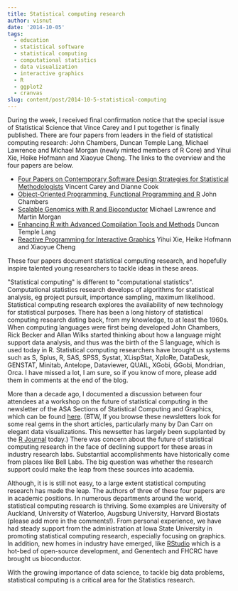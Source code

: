 ```yaml
---
title: Statistical computing research
author: visnut
date: '2014-10-05'
tags:
  - education
  - statistical software
  - statistical computing
  - computational statistics
  - data visualization
  - interactive graphics
  - R
  - ggplot2
  - cranvas
slug: content/post/2014-10-5-statistical-computing
---
```


During the week, I received final confirmation notice that the special issue of Statistical Science that Vince Carey and I put together is finally published. There are four papers from leaders in the field of statistical computing research: John Chambers, Duncan Temple Lang, Michael Lawrence and Michael Morgan (newly minted members of R Core) and Yihui Xie, Heike Hofmann and Xiaoyue Cheng. The links to the overview and the four papers are below. 

- [Four Papers on Contemporary Software Design Strategies for Statistical Methodologists](http://arxiv.org/abs/1409.8415) Vincent Carey and Dianne Cook
- [Object-Oriented Programming, Functional Programming and R](http://arxiv.org/abs/1409.3531) John Chambers
- [Scalable Genomics with R and Bioconductor](http://arxiv.org/abs/1409.2864) Michael Lawrence and Martin Morgan
- [Enhancing R with Advanced Compilation Tools and Methods](http://arxiv.org/abs/1409.3144) Duncan Temple Lang
- [Reactive Programming for Interactive Graphics](http://arxiv.org/abs/1409.7256) Yihui Xie, Heike Hofmann and Xiaoyue Cheng

These four papers document statistical computing research, and hopefully inspire talented young researchers to tackle ideas in these areas. 

"Statistical computing" is different to "computational statistics". Computational statistics research develops of algorithms for statistical analysis, eg project pursuit, importance sampling, maximum likelihood. Statistical computing research explores the availability of new technology for statistical purposes. There has been a long history of statistical computing research dating back, from my knowledge, to at least the 1960s. When computing languages were first being developed John Chambers, Rick Becker and Allan Wilks started thinking about how a language might support data analysis, and thus was the birth of the S language, which is used today in R. Statistical computing researchers have brought us systems such as S, Splus, R, SAS, SPSS, Systat, XLispStat, XploRe, DataDesk, GENSTAT, Minitab, Antelope, Dataviewer, QUAIL, XGobi, GGobi, Mondrian, Orca. I have missed a lot, I am sure, so if you know of more, please add them in comments at the end of the blog.

More than a decade ago, I documented a discussion between four attendees at a workshop on the future of statistical computing in the newsletter of the ASA Sections of Statistical Computing and Graphics, which can be found [here](http://stat-computing.org/newsletter/issues/scgn-13-1.pdf). (BTW, If you browse these newsletters look for some real gems in the short articles, particularly many by Dan Carr on elegant data visualizations. This newsetter has largely been supplanted by the [R Journal](http://journal.r-project.org/) today.) There was concern about the future of statistical computing research in the face of declining support for these areas in industry research labs. Substantial accomplishments have historically come from places like Bell Labs. The big question was whether the research support could make the leap from these sources into academia.  

Although, it is is still not easy, to a large extent statistical computing research has made the leap. The authors of three of these four papers are in academic positions.  In numerous departments around the world, statistical computing research is thriving. Some examples are University of Auckland, University of Waterloo, Augsburg University, Harvard Biostats (please add more in the comments!). From personal experience, we have had steady support from the administration at Iowa State University in promoting statistical computing research, especially focusing on graphics. In addition, new homes in industry have emerged,  like [RStudio](http://www.rstudio.com/) which is a hot-bed of open-source development,  and Genentech and FHCRC have brought us bioconductor. 

With the growing importance of data science, to tackle big data problems, statistical computing is a critical area for the Statistics research. 
